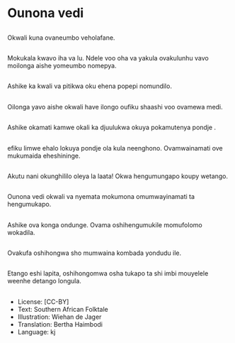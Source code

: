 # Ounona vedi

##
Okwali kuna ovaneumbo veholafane.

##
Mokukala kwavo iha va lu. Ndele voo oha va yakula ovakulunhu vavo moilonga aishe yomeumbo nomepya.

##
Ashike ka kwali va pitikwa oku ehena popepi nomundilo.

##
Oilonga yavo aishe okwali have ilongo oufiku shaashi voo ovamewa medi.

##
Ashike okamati kamwe okali ka djuulukwa okuya pokamutenya pondje .

##
efiku limwe ehalo lokuya pondje ola kula neenghono. Ovamwainamati ove mukumaida eheshininge.

##
 Akutu nani okunghililo oleya la laata! Okwa hengumungapo koupy wetango.

##
Ounona vedi okwali va nyemata mokumona omumwayinamati ta hengumukapo.

##
Ashike ova konga ondunge. Ovama oshihengumukile momufolomo wokadila.

##
Ovakufa oshihongwa sho mumwaina kombada yondudu ile.

##
Etango eshi lapita, oshihongomwa osha tukapo ta shi imbi mouyelele weenhe detango longula.

##
* License: [CC-BY]
* Text: Southern African Folktale
* Illustration: Wiehan de Jager
* Translation: Bertha Haimbodi
* Language: kj

